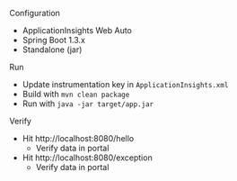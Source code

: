 Configuration

* ApplicationInsights Web Auto
* Spring Boot 1.3.x
* Standalone (jar)

Run

* Update instrumentation key in `ApplicationInsights.xml`
* Build with `mvn clean package`
* Run with `java -jar target/app.jar`

Verify

* Hit http://localhost:8080/hello
  * Verify data in portal
* Hit http://localhost:8080/exception
  * Verify data in portal
